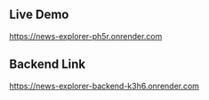 ## Live Demo

https://news-explorer-ph5r.onrender.com

## Backend Link

https://news-explorer-backend-k3h6.onrender.com
